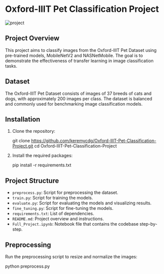 # Oxford-IIIT Pet Classification Project

![project](https://github.com/user-attachments/assets/64487b6b-3054-42a1-824e-61c1b4e3ef11)

## Project Overview

This project aims to classify images from the Oxford-IIIT Pet Dataset using pre-trained models, MobileNetV2 and NASNetMobile. The goal is to demonstrate the effectiveness of transfer learning in image classification tasks.

## Dataset

The Oxford-IIIT Pet Dataset consists of images of 37 breeds of cats and dogs, with approximately 200 images per class. The dataset is balanced and commonly used for benchmarking image classification models.

## Installation

1. Clone the repository:

    git clone https://github.com/keremycdg/Oxford-IIIT-Pet-Classification-Project.git
    cd Oxford-IIIT-Pet-Classification-Project


2. Install the required packages:

    pip install -r requirements.txt


## Project Structure

- `preprocess.py`: Script for preprocessing the dataset.
- `train.py`: Script for training the models.
- `evaluate.py`: Script for evaluating the models and visualizing results.
- `fine_tuning.py`: Script for fine-tuning the models.
- `requirements.txt`: List of dependencies.
- `README.md`: Project overview and instructions.
- `Full_Project.ipynb`: Notebook file that contains the codebase step-by-step.

## Preprocessing

Run the preprocessing script to resize and normalize the images:

python preprocess.py
